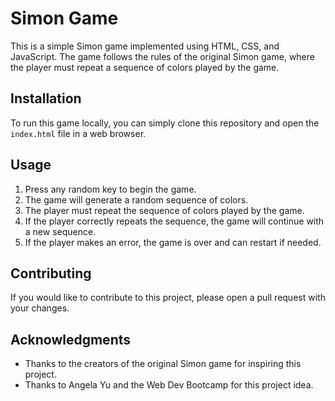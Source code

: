 # Simon Game

This is a simple Simon game implemented using HTML, CSS, and JavaScript. The game follows the rules of the original Simon game, where the player must repeat a sequence of colors played by the game.

## Installation

To run this game locally, you can simply clone this repository and open the `index.html` file in a web browser.

## Usage

1. Press any random key to begin the game.
2. The game will generate a random sequence of colors.
3. The player must repeat the sequence of colors played by the game.
4. If the player correctly repeats the sequence, the game will continue with a new sequence.
5. If the player makes an error, the game is over and can restart if needed.

## Contributing

If you would like to contribute to this project, please open a pull request with your changes.

## Acknowledgments

* Thanks to the creators of the original Simon game for inspiring this project.
* Thanks to Angela Yu and the Web Dev Bootcamp for this project idea. 
